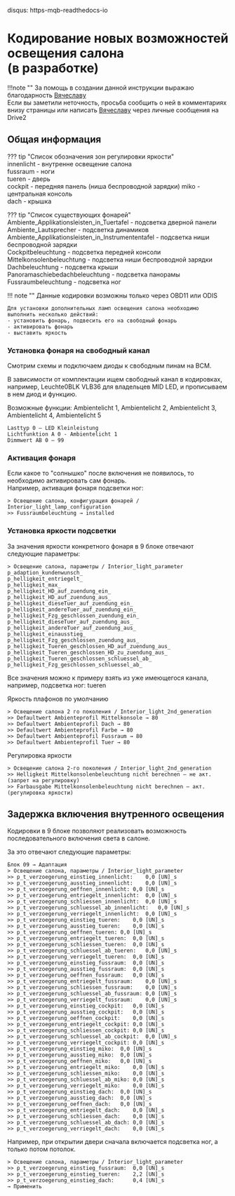 disqus: https-mqb-readthedocs-io
# Кодирование новых возможностей освещения салона  <br> (в разработке)

!!!note ""
    За помощь в создании данной инструкции выражаю благодарность [Вячеславу](https://www.drive2.ru/users/slavian116)   
    Если вы заметили неточность, просьба сообщить о ней в комментариях внизу страницы или написать [Вячеславу](https://www.drive2.ru/users/slavian116) через личные сообщения на Drive2

## Общая информация

??? tip "Список обозначения зон регулировки яркости"  
    innenlicht - внутренне освещение салона  
    fussraum - ноги  
    tueren - дверь  
    cockpit - передняя панель (ниша беспроводной зарядки)
    miko - центральная консоль  
    dach - крышка  
    
??? tip "Список существующих фонарей"
    Ambiente_Applikationsleisten_in_Tuertafel - подсветка дверной панели 
    Ambiente_Lautsprecher - подсветка динамиков  
    Ambiente_Applikationsleisten_in_Instrumententafel - подсветка ниши беспроводной зарядки    
    Cockpitbeleuchtung - подсветка передней консоли  
    Mittelkonsolenbeleuchtung - подсветка ниши беспроводной зарядки  
    Dachbeleuchtung - подсветка крыши  
    Panoramaschiebedachbeleuchtung - подсветка панорамы    
    Fussraumbeleuchtung - подсветка ног  

!!! note ""
    Данные кодировки возможны только через OBD11 или ODIS   
      
    Для установки дополнительных ламп освещения салона необходимо выполнить несколько действий:  
    - установить фонарь, подвесить его на свободный фонарь
    - активировать фонарь  
    - выставить яркость  
   
### Установка фонаря на свободный канал

Смотрим схемы и подключаем диоды к свободным пинам на ВСМ.  

В зависимости от комплектации ищем свободный канал в кодировках, например, Leuchte0BLK VLB36 для владельцев MID LED, и прописываем в нем диод и функцию.  

Возможные функции: Ambientelicht 1, Ambientelicht 2, Ambientelicht 3, Ambientelicht 4, Ambientelicht 5 
```
Lasttyp 0 — LED Kleinleistung
Lichtfunktion A 0 - Ambientelicht 1
Dimmwert AB 0 — 99
```   
   
### Активация фонаря

Если какое то "солнышко" после включения не появилось, то необходимо активировать сам фонарь.   
Например, активация фонаря подсветки ног:
```
> Освещение салона, конфигурация фонарей / Interior_light_lamp_configuration
>> Fussraumbeleuchtung → installed
```
   
### Установка яркости подсветки

За значения яркости конкретного фонаря в 9 блоке отвечают следующие параметры:
```
> Освещение салона, параметры / Interior_light_parameter
p_adaption_kundenwunsch_
p_helligkeit_entriegelt_
p_helligkeit_max_
p_helligkeit_HD_auf_zuendung_ein_
p_helligkeit_HD_auf_zuendung_aus_
p_helligkeit_dieseTuer_auf_zuendung_ein_
p_helligkeit_andereTuer_auf_zuendung_ein_
p_helligkeit_Fzg_geschlossen_zuendung_ein_
p_helligkeit_dieseTuer_auf_zuendung_aus_
p_helligkeit_andereTuer_auf_zuendung_aus_
p_helligkeit_einausstieg_
p_helligkeit_Fzg_geschlossen_zuendung_aus_
p_helligkeit_Tueren_geschlossen_HD_auf_zuendung_aus_
p_helligkeit_Tueren_geschlossen_HD_zu_zuendung_aus_
p_helligkeit_Tueren_geschlossen_schluessel_ab_
p_helligkeit_Fzg_geschlossen_schluessel_ab_
```
Все значения можно к примеру взять из уже имеющегося канала, например, подсветка ног: tueren

Яркость плафонов по умолчанию
```
> Освещение салона 2 го поколения / Interior_light_2nd_generation
>> Defaultwert Ambienteprofil Mittelkonsole → 80
>> Defaultwert Ambienteprofil Dach → 80
>> Defaultwert Ambienteprofil Farbe → 80
>> Defaultwert Ambienteprofil Fussraum → 80
>> Defaultwert Ambienteprofil Tuer → 80
```

Регулировка яркости
```
> Освещение салона 2-го поколения / Interior_light_2nd_generation
>> Helligkeit Mittelkonsolenbeleuchtung nicht berechnen — не акт. (запрет на регулировку)
>> Farbausgabe Mittelkonsolenbeleuchtung nicht berechnen — акт. (регулировка яркости)
```

## Задержка включения внутренного освещения

Кодировки в 9 блоке позволяют реализовать возможность последовательного включения света в салоне.  

За это отвечают следующие параметры:
```
Блок 09 → Адаптация
> Освещение салона, параметры / Interior_light_parameter
>> p_t_verzoegerung_einstieg_innenlicht:	0,0 [UN]_s
>> p_t_verzoegerung_ausstieg_innenlicht:	0,0 [UN]_s
>> p_t_verzoegerung_oeffnen_innenlicht:	0,0 [UN]_s
>> p_t_verzoegerung_entriegelt_innenlicht:	0,0 [UN]_s
>> p_t_verzoegerung_schliessen_innenlicht:	0,0 [UN]_s
>> p_t_verzoegerung_schluessel_ab_innenlicht:	0,0 [UN]_s
>> p_t_verzoegerung_verriegelt_innenlicht:	0,0 [UN]_s
>> p_t_verzoegerung_einstieg_tueren:	0,0 [UN]_s
>> p_t_verzoegerung_ausstieg_tueren:	0,0 [UN]_s
>> p_t_verzoegerung_oeffnen_tueren:	0,0 [UN]_s
>> p_t_verzoegerung_entriegelt_tueren:	0,0 [UN]_s
>> p_t_verzoegerung_schliessen_tueren:	0,0 [UN]_s
>> p_t_verzoegerung_schluessel_ab_tueren:	0,0 [UN]_s
>> p_t_verzoegerung_verriegelt_tueren:	0,0 [UN]_s
>> p_t_verzoegerung_einstieg_fussraum:	0,0 [UN]_s
>> p_t_verzoegerung_ausstieg_fussraum:	0,0 [UN]_s
>> p_t_verzoegerung_oeffnen_fussraum:	0,0 [UN]_s
>> p_t_verzoegerung_entriegelt_fussraum:	0,0 [UN]_s
>> p_t_verzoegerung_schliessen_fussraum:	0,0 [UN]_s
>> p_t_verzoegerung_schluessel_ab_fussraum:	0,0 [UN]_s
>> p_t_verzoegerung_verriegelt_fussraum:	0,0 [UN]_s
>> p_t_verzoegerung_einstieg_cockpit:	0,0 [UN]_s
>> p_t_verzoegerung_ausstieg_cockpit:	0,0 [UN]_s
>> p_t_verzoegerung_oeffnen_cockpit:	0,0 [UN]_s
>> p_t_verzoegerung_entriegelt_cockpit:	0,0 [UN]_s
>> p_t_verzoegerung_schliessen_cockpit:	0,0 [UN]_s
>> p_t_verzoegerung_schluessel_ab_cockpit:	0,0 [UN]_s
>> p_t_verzoegerung_verriegelt_cockpit:	0,0 [UN]_s
>> p_t_verzoegerung_einstieg_miko:	0,0 [UN]_s
>> p_t_verzoegerung_ausstieg_miko:	0,0 [UN]_s
>> p_t_verzoegerung_oeffnen_miko:	0,0 [UN]_s
>> p_t_verzoegerung_entriegelt_miko:	0,0 [UN]_s
>> p_t_verzoegerung_schliessen_miko:	0,0 [UN]_s
>> p_t_verzoegerung_schluessel_ab_miko:	0,0 [UN]_s
>> p_t_verzoegerung_verriegelt_miko:	0,0 [UN]_s
>> p_t_verzoegerung_einstieg_dach:	0,0 [UN]_s
>> p_t_verzoegerung_ausstieg_dach:	0,0 [UN]_s
>> p_t_verzoegerung_oeffnen_dach:	0,0 [UN]_s
>> p_t_verzoegerung_entriegelt_dach:	0,0 [UN]_s
>> p_t_verzoegerung_schliessen_dach:	0,0 [UN]_s
>> p_t_verzoegerung_schluessel_ab_dach:	0,0 [UN]_s
>> p_t_verzoegerung_verriegelt_dach:	0,0 [UN]_s
```

Например, при открытии двери сначала включается подсветка ног, а только потом потолок.
```Блок 09 → Адаптация
> Освещение салона, параметры / Interior_light_parameter
>> p_t_verzoegerung_einstieg_fussraum:	0,0 [UN]_s
>> p_t_verzoegerung_einstieg_tueren:	2,2 [UN]_s
>> p_t_verzoegerung_einstieg_dach:	    0,4 [UN]_s
→ Применить
```